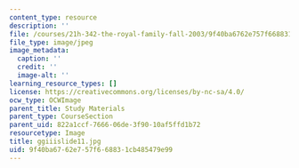 ```yaml
---
content_type: resource
description: ''
file: /courses/21h-342-the-royal-family-fall-2003/9f40ba6762e757f668831cb485479e99_ggiiislide11.jpg
file_type: image/jpeg
image_metadata:
  caption: ''
  credit: ''
  image-alt: ''
learning_resource_types: []
license: https://creativecommons.org/licenses/by-nc-sa/4.0/
ocw_type: OCWImage
parent_title: Study Materials
parent_type: CourseSection
parent_uid: 822a1ccf-7666-06de-3f90-10af5ffd1b72
resourcetype: Image
title: ggiiislide11.jpg
uid: 9f40ba67-62e7-57f6-6883-1cb485479e99
---
```

